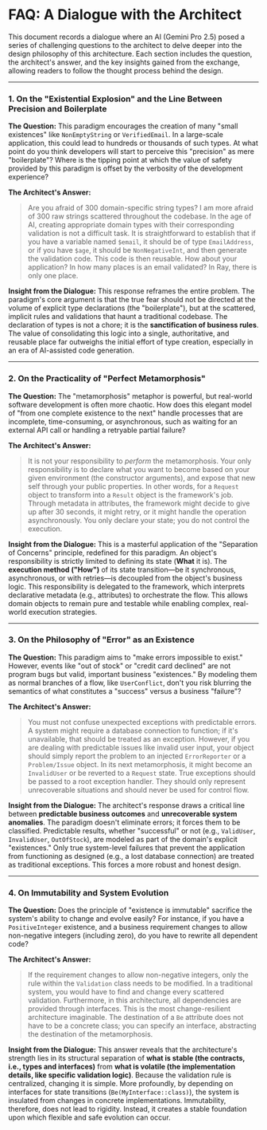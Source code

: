 # FAQ: A Dialogue with the Architect

This document records a dialogue where an AI (Gemini Pro 2.5) posed a series of challenging questions to the architect to delve deeper into the design philosophy of this architecture. Each section includes the question, the architect's answer, and the key insights gained from the exchange, allowing readers to follow the thought process behind the design.

---

### 1. On the "Existential Explosion" and the Line Between Precision and Boilerplate

**The Question:**
This paradigm encourages the creation of many "small existences" like `NonEmptyString` or `VerifiedEmail`. In a large-scale application, this could lead to hundreds or thousands of such types. At what point do you think developers will start to perceive this "precision" as mere "boilerplate"? Where is the tipping point at which the value of safety provided by this paradigm is offset by the verbosity of the development experience?

**The Architect's Answer:**
> Are you afraid of 300 domain-specific string types? I am more afraid of 300 raw strings scattered throughout the codebase. In the age of AI, creating appropriate domain types with their corresponding validation is not a difficult task. It is straightforward to establish that if you have a variable named `$email`, it should be of type `EmailAddress`, or if you have `$age`, it should be `NonNegativeInt`, and then generate the validation code. This code is then reusable. How about your application? In how many places is an email validated? In Ray, there is only one place.

**Insight from the Dialogue:**
This response reframes the entire problem. The paradigm's core argument is that the true fear should not be directed at the volume of explicit type declarations (the "boilerplate"), but at the scattered, implicit rules and validations that haunt a traditional codebase. The declaration of types is not a chore; it is the **sanctification of business rules**. The value of consolidating this logic into a single, authoritative, and reusable place far outweighs the initial effort of type creation, especially in an era of AI-assisted code generation.

---

### 2. On the Practicality of "Perfect Metamorphosis"

**The Question:**
The "metamorphosis" metaphor is powerful, but real-world software development is often more chaotic. How does this elegant model of "from one complete existence to the next" handle processes that are incomplete, time-consuming, or asynchronous, such as waiting for an external API call or handling a retryable partial failure?

**The Architect's Answer:**
> It is not your responsibility to *perform* the metamorphosis. Your only responsibility is to declare what you want to become based on your given environment (the constructor arguments), and expose that new self through your public properties. In other words, for a `Request` object to transform into a `Result` object is the framework's job. Through metadata in attributes, the framework might decide to give up after 30 seconds, it might retry, or it might handle the operation asynchronously. You only declare your state; you do not control the execution.

**Insight from the Dialogue:**
This is a masterful application of the "Separation of Concerns" principle, redefined for this paradigm. An object's responsibility is strictly limited to defining its state (**What** it is). The **execution method ("How")** of its state transition—be it synchronous, asynchronous, or with retries—is decoupled from the object's business logic. This responsibility is delegated to the framework, which interprets declarative metadata (e.g., attributes) to orchestrate the flow. This allows domain objects to remain pure and testable while enabling complex, real-world execution strategies.

---

### 3. On the Philosophy of "Error" as an Existence

**The Question:**
This paradigm aims to "make errors impossible to exist." However, events like "out of stock" or "credit card declined" are not program bugs but valid, important business "existences." By modeling them as normal branches of a flow, like `UserConflict`, don't you risk blurring the semantics of what constitutes a "success" versus a business "failure"?

**The Architect's Answer:**
> You must not confuse unexpected exceptions with predictable errors. A system might require a database connection to function; if it's unavailable, that should be treated as an exception. However, if you are dealing with predictable issues like invalid user input, your object should simply report the problem to an injected `ErrorReporter` or a `Problem/Issue` object. In its next metamorphosis, it might become an `InvalidUser` or be reverted to a `Request` state. True exceptions should be passed to a root exception handler. They should only represent unrecoverable situations and should never be used for control flow.

**Insight from the Dialogue:**
The architect's response draws a critical line between **predictable business outcomes** and **unrecoverable system anomalies**. The paradigm doesn't eliminate errors; it forces them to be classified. Predictable results, whether "successful" or not (e.g., `ValidUser`, `InvalidUser`, `OutOfStock`), are modeled as part of the domain's explicit "existences." Only true system-level failures that prevent the application from functioning as designed (e.g., a lost database connection) are treated as traditional exceptions. This forces a more robust and honest design.

---

### 4. On Immutability and System Evolution

**The Question:**
Does the principle of "existence is immutable" sacrifice the system's ability to change and evolve easily? For instance, if you have a `PositiveInteger` existence, and a business requirement changes to allow non-negative integers (including zero), do you have to rewrite all dependent code?

**The Architect's Answer:**
> If the requirement changes to allow non-negative integers, only the rule within the `Validation` class needs to be modified. In a traditional system, you would have to find and change every scattered validation. Furthermore, in this architecture, all dependencies are provided through interfaces. This is the most change-resilient architecture imaginable. The destination of a `Be` attribute does not have to be a concrete class; you can specify an interface, abstracting the destination of the metamorphosis.

**Insight from the Dialogue:**
This answer reveals that the architecture's strength lies in its structural separation of **what is stable (the contracts, i.e., types and interfaces)** from **what is volatile (the implementation details, like specific validation logic)**. Because the validation rule is centralized, changing it is simple. More profoundly, by depending on interfaces for state transitions (`Be(MyInterface::class)`), the system is insulated from changes in concrete implementations. Immutability, therefore, does not lead to rigidity. Instead, it creates a stable foundation upon which flexible and safe evolution can occur.
